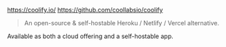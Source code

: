 https://coolify.io/
https://github.com/coollabsio/coolify

> An open-source & self-hostable Heroku / Netlify / Vercel alternative.

Available as both a cloud offering and a self-hostable app. 
